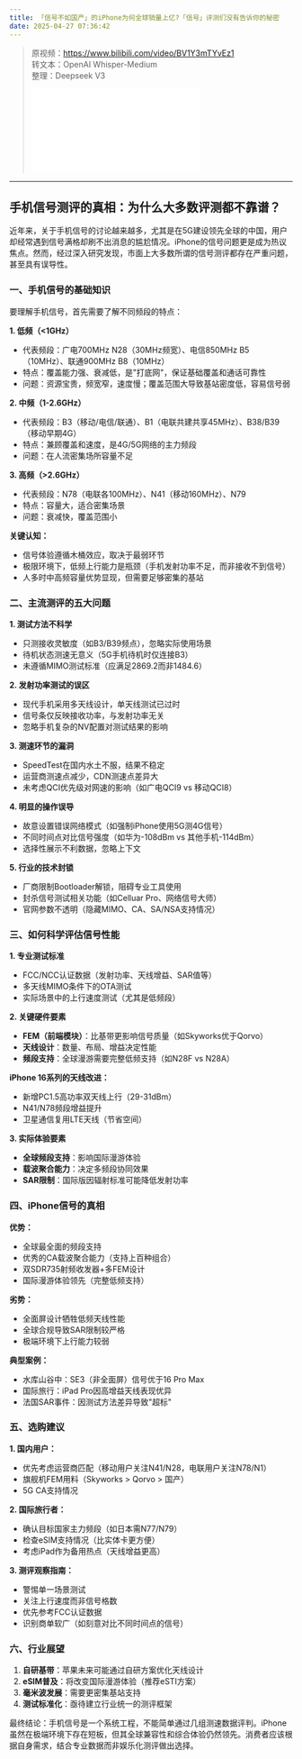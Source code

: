 ```yaml
---
title: 「信号不如国产」的iPhone为何全球销量上亿?「信号」评测们没有告诉你的秘密
date: 2025-04-27 07:36:42
---
```


> 原视频：https://www.bilibili.com/video/BV1Y3mTYvEz1<br>转文本：OpenAI Whisper-Medium<br>整理：Deepseek V3
>
> <iframe src="//player.bilibili.com/player.html?bvid=BV1Y3mTYvEz1&autoplay=0" scrolling="no" border="0" frameborder="no" framespacing="0" allowfullscreen="true"></iframe>

---

## 手机信号测评的真相：为什么大多数评测都不靠谱？

近年来，关于手机信号的讨论越来越多，尤其是在5G建设领先全球的中国，用户却经常遇到信号满格却刷不出消息的尴尬情况。iPhone的信号问题更是成为热议焦点。然而，经过深入研究发现，市面上大多数所谓的信号测评都存在严重问题，甚至具有误导性。

### 一、手机信号的基础知识

要理解手机信号，首先需要了解不同频段的特点：

**1. 低频（<1GHz）**
- 代表频段：广电700MHz N28（30MHz频宽）、电信850MHz B5（10MHz）、联通900MHz B8（10MHz）
- 特点：覆盖能力强、衰减低，是"打底网"，保证基础覆盖和通话可靠性
- 问题：资源宝贵，频宽窄，速度慢；覆盖范围大导致基站密度低，容易信号弱

**2. 中频（1-2.6GHz）**
- 代表频段：B3（移动/电信/联通）、B1（电联共建共享45MHz）、B38/B39（移动早期4G）
- 特点：兼顾覆盖和速度，是4G/5G网络的主力频段
- 问题：在人流密集场所容量不足

**3. 高频（>2.6GHz）**
- 代表频段：N78（电联各100MHz）、N41（移动160MHz）、N79
- 特点：容量大，适合密集场景
- 问题：衰减快，覆盖范围小

**关键认知：**
- 信号体验遵循木桶效应，取决于最弱环节
- 极限环境下，低频上行能力是瓶颈（手机发射功率不足，而非接收不到信号）
- 人多时中高频容量优势显现，但需要足够密集的基站

### 二、主流测评的五大问题

**1. 测试方法不科学**
- 只测接收灵敏度（如B3/B39频点），忽略实际使用场景
- 待机状态测速无意义（5G手机待机时仅连接B3）
- 未遵循MIMO测试标准（应满足2869.2而非1484.6）

**2. 发射功率测试的误区**
- 现代手机采用多天线设计，单天线测试已过时
- 信号条仅反映接收功率，与发射功率无关
- 忽略手机复杂的NV配置对测试结果的影响

**3. 测速环节的漏洞**
- SpeedTest在国内水土不服，结果不稳定
- 运营商测速点减少，CDN测速点差异大
- 未考虑QCI优先级对网速的影响（如广电QCI9 vs 移动QCI8）

**4. 明显的操作误导**
- 故意设置错误网络模式（如强制iPhone使用5G测4G信号）
- 不同时间点对比信号强度（如华为-108dBm vs 其他手机-114dBm）
- 选择性展示不利数据，忽略上下文

**5. 行业的技术封锁**
- 厂商限制Bootloader解锁，阻碍专业工具使用
- 封杀信号测试相关功能（如Celluar Pro、网络信号大师）
- 官网参数不透明（隐藏MIMO、CA、SA/NSA支持情况）

### 三、如何科学评估信号性能

**1. 专业测试标准**
- FCC/NCC认证数据（发射功率、天线增益、SAR值等）
- 多天线MIMO条件下的OTA测试
- 实际场景中的上行速度测试（尤其是低频段）

**2. 关键硬件要素**
- **FEM（前端模块）**：比基带更影响信号质量（如Skyworks优于Qorvo）
- **天线设计**：数量、布局、增益决定性能
- **频段支持**：全球漫游需要完整低频支持（如N28F vs N28A）

**iPhone 16系列的天线改进：**
- 新增PC1.5高功率双天线上行（29-31dBm）
- N41/N78频段增益提升
- 卫星通信复用LTE天线（节省空间）

**3. 实际体验要素**
- **全球频段支持**：影响国际漫游体验
- **载波聚合能力**：决定多频段协同效果
- **SAR限制**：国际版因辐射标准可能降低发射功率

### 四、iPhone信号的真相

**优势：**
- 全球最全面的频段支持
- 优秀的CA载波聚合能力（支持上百种组合）
- 双SDR735射频收发器+多FEM设计
- 国际漫游体验领先（完整低频支持）

**劣势：**
- 全面屏设计牺牲低频天线性能
- 全球合规导致SAR限制较严格
- 极端环境下上行能力较弱

**典型案例：**
- 水库山谷中：SE3（非全面屏）信号优于16 Pro Max
- 国际旅行：iPad Pro因高增益天线表现优异
- 法国SAR事件：因测试方法差异导致"超标"

### 五、选购建议

**1. 国内用户：**
- 优先考虑运营商匹配（移动用户关注N41/N28，电联用户关注N78/N1）
- 旗舰机FEM用料（Skyworks > Qorvo > 国产）
- 5G CA支持情况

**2. 国际旅行者：**
- 确认目标国家主力频段（如日本需N77/N79）
- 检查eSIM支持情况（比实体卡更方便）
- 考虑iPad作为备用热点（天线增益更高）

**3. 测评观察指南：**
- 警惕单一场景测试
- 关注上行速度而非信号格数
- 优先参考FCC认证数据
- 识别商单软广（如刻意对比不同时间点的信号）

### 六、行业展望

1. **自研基带**：苹果未来可能通过自研方案优化天线设计
2. **eSIM普及**：将改变国际漫游体验（推荐eSTI方案）
3. **毫米波发展**：需要更密集基站支持
4. **测试标准化**：亟待建立行业统一的测评框架

最终结论：手机信号是一个系统工程，不能简单通过几组测速数据评判。iPhone虽然在极端环境下存在短板，但其全球兼容性和综合体验仍然领先。消费者应该根据自身需求，结合专业数据而非娱乐化测评做出选择。